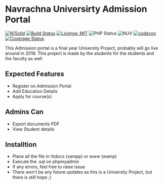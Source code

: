 # Navrachna Universirty Admission Portal

[![N|Solid](https://nuv.ac.in/wp-content/uploads/2019/02/logo.png)](http://nuv.ac.in/)
[![Build Status](https://travis-ci.org/dextel2/Admission.svg?branch=master)](https://travis-ci.org/dextel2/Admission) [![License: MIT](https://img.shields.io/badge/License-MIT-yellow.svg)](https://opensource.org/licenses/MIT)
![PHP Status](https://img.shields.io/badge/PHP-build-brightgreen.svg)
![NUV](https://img.shields.io/badge/project-Navrachna%20University-BD0006.svg)
[![codecov](https://codecov.io/gh/dextel2/Admission/branch/master/graph/badge.svg)](https://codecov.io/gh/dextel2/Admission)
[![Coverage Status](https://coveralls.io/repos/github/dextel2/Admission/badge.svg?branch=master)](https://coveralls.io/github/dextel2/Admission?branch=master)

This Admission portal is a final year University Project, probably will go live around in 2018. This project is made by the students for the students and the faculty as well

## Expected Features

- Register on Admission Portal
- Add Education Details
- Apply for course(s)

## Admins Can

- Export documents PDF
- View Student details


## Installtion

- Place all the file in htdocs (xampp) or www (wamp)
- Execute the .sql on phpmyadmin
- If any errors, feel free to raise issue
- There won't be any future updates as this is a University Project, but there is still hope ;)


